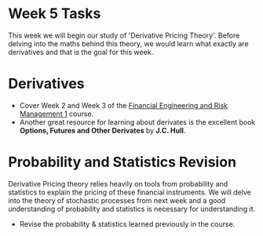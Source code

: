 # Week 5 Tasks

This week we will begin our study of 'Derivative Pricing Theory'. Before delving into the maths behind this theory, we would learn what exactly are derivatives and that is the goal for this week. 

# Derivatives
- Cover Week 2 and Week 3 of the [Financial Engineering and Risk Management 1](https://www.coursera.org/learn/financial-engineering-1) course. 
- Another great resource for learning about derivates is the excellent book **Options, Futures and Other Derivates** by **J.C. Hull**.

# Probability and Statistics Revision
Derivative Pricing theory relies heavily on tools from probability and statistics to explain the pricing of these financial instruments. We will delve into the theory of stochastic
processes from next week and a good understanding of probability and statistics is necessary for understanding it. 
- Revise the probability & statistics learned previously in the course. 
